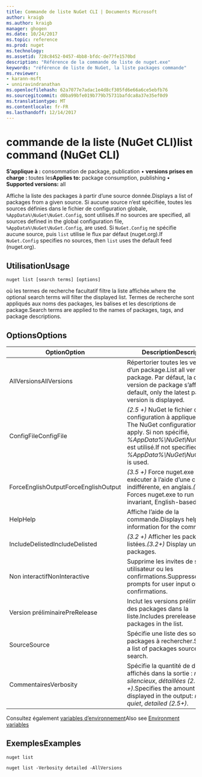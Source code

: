 ```yaml
---
title: Commande de liste NuGet CLI | Documents Microsoft
author: kraigb
ms.author: kraigb
manager: ghogen
ms.date: 10/24/2017
ms.topic: reference
ms.prod: nuget
ms.technology: 
ms.assetid: 728c8452-0457-4bb8-bfdc-de77fe1570bd
description: "Référence de la commande de liste de nuget.exe"
keywords: "référence de liste de NuGet, la liste packages commande"
ms.reviewer:
- karann-msft
- unniravindranathan
ms.openlocfilehash: 62a7077e7adac1e4d8cf305fd6e66a6ce5ebfb76
ms.sourcegitcommit: d0ba99bfe019b779b75731bafdca8a37e35ef0d9
ms.translationtype: MT
ms.contentlocale: fr-FR
ms.lasthandoff: 12/14/2017
---
```

# <a name="list-command-nuget-cli"></a><span data-ttu-id="e12fc-104">commande de la liste (NuGet CLI)</span><span class="sxs-lookup"><span data-stu-id="e12fc-104">list command (NuGet CLI)</span></span>

<span data-ttu-id="e12fc-105">**S’applique à :** consommation de package, publication &bullet; **versions prises en charge :** toutes les</span><span class="sxs-lookup"><span data-stu-id="e12fc-105">**Applies to:** package consumption, publishing &bullet; **Supported versions:** all</span></span>

<span data-ttu-id="e12fc-106">Affiche la liste des packages à partir d’une source donnée.</span><span class="sxs-lookup"><span data-stu-id="e12fc-106">Displays a list of packages from a given source.</span></span> <span data-ttu-id="e12fc-107">Si aucune source n’est spécifiée, toutes les sources définies dans le fichier de configuration globale, `%AppData%\NuGet\NuGet.Config`, sont utilisés.</span><span class="sxs-lookup"><span data-stu-id="e12fc-107">If no sources are specified, all sources defined in the global configuration file, `%AppData%\NuGet\NuGet.Config`, are used.</span></span> <span data-ttu-id="e12fc-108">Si `NuGet.Config` ne spécifie aucune source, puis `list` utilise le flux par défaut (nuget.org).</span><span class="sxs-lookup"><span data-stu-id="e12fc-108">If `NuGet.Config` specifies no sources, then `list` uses the default feed (nuget.org).</span></span>

## <a name="usage"></a><span data-ttu-id="e12fc-109">Utilisation</span><span class="sxs-lookup"><span data-stu-id="e12fc-109">Usage</span></span>

```
nuget list [search terms] [options]
```

<span data-ttu-id="e12fc-110">où les termes de recherche facultatif filtre la liste affichée.</span><span class="sxs-lookup"><span data-stu-id="e12fc-110">where the optional search terms will filter the displayed list.</span></span> <span data-ttu-id="e12fc-111">Termes de recherche sont appliqués aux noms des packages, les balises et les descriptions de package.</span><span class="sxs-lookup"><span data-stu-id="e12fc-111">Search terms are applied to the names of packages, tags, and package descriptions.</span></span>

## <a name="options"></a><span data-ttu-id="e12fc-112">Options</span><span class="sxs-lookup"><span data-stu-id="e12fc-112">Options</span></span>
| <span data-ttu-id="e12fc-113">Option</span><span class="sxs-lookup"><span data-stu-id="e12fc-113">Option</span></span> | <span data-ttu-id="e12fc-114">Description</span><span class="sxs-lookup"><span data-stu-id="e12fc-114">Description</span></span> |
| --- | --- |
| <span data-ttu-id="e12fc-115">AllVersions</span><span class="sxs-lookup"><span data-stu-id="e12fc-115">AllVersions</span></span> | <span data-ttu-id="e12fc-116">Répertorier toutes les versions d’un package.</span><span class="sxs-lookup"><span data-stu-id="e12fc-116">List all versions of a package.</span></span> <span data-ttu-id="e12fc-117">Par défaut, la dernière version de package s’affiche.</span><span class="sxs-lookup"><span data-stu-id="e12fc-117">By default, only the latest package version is displayed.</span></span> |
| <span data-ttu-id="e12fc-118">ConfigFile</span><span class="sxs-lookup"><span data-stu-id="e12fc-118">ConfigFile</span></span> | <span data-ttu-id="e12fc-119">*(2.5 +)*  NuGet le fichier de configuration à appliquer.</span><span class="sxs-lookup"><span data-stu-id="e12fc-119">*(2.5+)* The NuGet configuration file to apply.</span></span> <span data-ttu-id="e12fc-120">Si non spécifié, *%AppData%\NuGet\NuGet.Config* est utilisé.</span><span class="sxs-lookup"><span data-stu-id="e12fc-120">If not specified, *%AppData%\NuGet\NuGet.Config* is used.</span></span> |
| <span data-ttu-id="e12fc-121">ForceEnglishOutput</span><span class="sxs-lookup"><span data-stu-id="e12fc-121">ForceEnglishOutput</span></span> | <span data-ttu-id="e12fc-122">*(3.5 +)*  Force nuget.exe pour exécuter à l’aide d’une culture dite indifférente, en anglais.</span><span class="sxs-lookup"><span data-stu-id="e12fc-122">*(3.5+)* Forces nuget.exe to run using an invariant, English-based culture.</span></span> |
| <span data-ttu-id="e12fc-123">Help</span><span class="sxs-lookup"><span data-stu-id="e12fc-123">Help</span></span> | <span data-ttu-id="e12fc-124">Affiche l’aide de la commande.</span><span class="sxs-lookup"><span data-stu-id="e12fc-124">Displays help information for the command.</span></span> |
| <span data-ttu-id="e12fc-125">IncludeDelisted</span><span class="sxs-lookup"><span data-stu-id="e12fc-125">IncludeDelisted</span></span> | <span data-ttu-id="e12fc-126">*(3.2 +)*  Afficher les packages non listées.</span><span class="sxs-lookup"><span data-stu-id="e12fc-126">*(3.2+)* Display unlisted packages.</span></span> |
| <span data-ttu-id="e12fc-127">Non interactif</span><span class="sxs-lookup"><span data-stu-id="e12fc-127">NonInteractive</span></span> | <span data-ttu-id="e12fc-128">Supprime les invites de saisie utilisateur ou les confirmations.</span><span class="sxs-lookup"><span data-stu-id="e12fc-128">Suppresses prompts for user input or confirmations.</span></span> |
| <span data-ttu-id="e12fc-129">Version préliminaire</span><span class="sxs-lookup"><span data-stu-id="e12fc-129">PreRelease</span></span> | <span data-ttu-id="e12fc-130">Inclut les versions préliminaires des packages dans la liste.</span><span class="sxs-lookup"><span data-stu-id="e12fc-130">Includes prerelease packages in the list.</span></span> |
| <span data-ttu-id="e12fc-131">Source</span><span class="sxs-lookup"><span data-stu-id="e12fc-131">Source</span></span> | <span data-ttu-id="e12fc-132">Spécifie une liste des sources de packages à rechercher.</span><span class="sxs-lookup"><span data-stu-id="e12fc-132">Specifies a list of packages sources to search.</span></span> |
| <span data-ttu-id="e12fc-133">Commentaires</span><span class="sxs-lookup"><span data-stu-id="e12fc-133">Verbosity</span></span> | <span data-ttu-id="e12fc-134">Spécifie la quantité de détails affichés dans la sortie : *normal*, *silencieux*, *détaillées (2.5 +)*.</span><span class="sxs-lookup"><span data-stu-id="e12fc-134">Specifies the amount of detail displayed in the output: *normal*, *quiet*, *detailed (2.5+)*.</span></span> |

<span data-ttu-id="e12fc-135">Consultez également [variables d’environnement](cli-ref-environment-variables.md)</span><span class="sxs-lookup"><span data-stu-id="e12fc-135">Also see [Environment variables](cli-ref-environment-variables.md)</span></span>

## <a name="examples"></a><span data-ttu-id="e12fc-136">Exemples</span><span class="sxs-lookup"><span data-stu-id="e12fc-136">Examples</span></span>

```
nuget list

nuget list -Verbosity detailed -AllVersions
```
